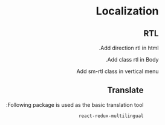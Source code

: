 # Localization

## RTL

Add direction rtl in html.
<html lang="en" dir="rtl">

Add class rtl in Body.
<body class="rtl">

Add sm-rtl class in vertical menu
<!-- vertical menu -->
<ul id="sub-menu" class="sm sm-rtl pixelstrap sm-vertical ">

## Translate

Following package is used as the basic translation tool:

	react-redux-multilingual

